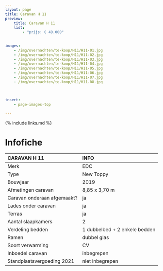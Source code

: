 ```yaml
---
layout: page
title: Caravan H 11
preview: 
    title: Caravan H 11
    list:
        - "prijs: € 40.000"
        
        
images:
    - /img/overnachten/te-koop/H11/H11-01.jpg
    - /img/overnachten/te-koop/H11/H11-02.jpg
    - /img/overnachten/te-koop/H11/H11-03.jpg
    - /img/overnachten/te-koop/H11/H11-04.jpg
    - /img/overnachten/te-koop/H11/H11-05.jpg
    - /img/overnachten/te-koop/H11/H11-06.jpg
    - /img/overnachten/te-koop/H11/H11-07.jpg
    - /img/overnachten/te-koop/H11/H11-08.jpg
    
    
    
insert:
    - page-images-top
    
---
```


{% include links.md %}



# Infofiche 

CARAVAN H 11                | INFO        | 
:---------------------------|:------------|
Merk                        |EDC 
Type                        |New Toppy
Bouwjaar                    |2019
Afmetingen caravan          |8,85 x 3,70 m
Caravan onderaan afgemaakt? |ja
Lades onder caravan         |ja
Terras                      |ja
Aantal slaapkamers          |2
Verdeling bedden            |1 dubbelbed + 2 enkele bedden 
Ramen                       |dubbel glas
Soort verwarming            |CV
Inboedel caravan            |inbegrepen
Standplaatsvergoeding 2021  |niet inbegrepen